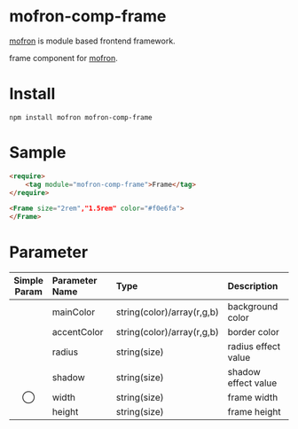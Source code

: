 # mofron-comp-frame
[mofron](https://mofron.github.io/mofron/) is module based frontend framework.

frame component for [mofron](https://mofron.github.io/mofron/).

# Install

```:bash
npm install mofron mofron-comp-frame
```

# Sample
```html
<require>
    <tag module="mofron-comp-frame">Frame</tag>
</require>

<Frame size="2rem","1.5rem" color="#f0e6fa">
</Frame>
```
# Parameter

| Simple<br>Param | Parameter Name     | Type                               |    Description                         |
|:---------------:|:-------------------|:-----------------------------------|:---------------------------------------|
|                 | mainColor          | string(color)/array(r,g,b)         | background color                       |
|                 | accentColor        | string(color)/array(r,g,b)         | border color                           |
|                 | radius             | string(size)                       | radius effect value                    |
|                 | shadow             | string(size)                       | shadow effect value                    |
|       ◯         | width              | string(size)                       | frame width                            |
|                 | height             | string(size)                       | frame height                           |
